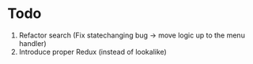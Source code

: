 # Todo

1. Refactor search (Fix statechanging bug -> move logic up to the menu handler)
2. Introduce proper Redux (instead of lookalike)
